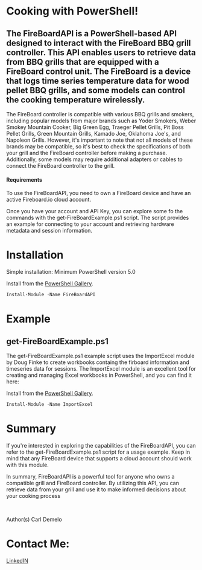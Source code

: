 # Cooking with PowerShell!

## The FireBoardAPI is a PowerShell-based API designed to interact with the FireBoard BBQ grill controller. This API enables users to retrieve data from BBQ grills that are equipped with a FireBoard control unit. The FireBoard is a device that logs time series temperature data for wood pellet BBQ grills, and some models can control the cooking temperature wirelessly.



The FireBoard controller is compatible with various BBQ grills and smokers, including popular models from major brands such as Yoder Smokers, Weber Smokey Mountain Cooker, Big Green Egg, Traeger Pellet Grills, Pit Boss Pellet Grills, Green Mountain Grills, Kamado Joe, Oklahoma Joe's, and Napoleon Grills. However, it's important to note that not all models of these brands may be compatible, so it's best to check the specifications of both your grill and the FireBoard controller before making a purchase. Additionally, some models may require additional adapters or cables to connect the FireBoard controller to the grill.

#### Requirements
To use the FireBoardAPI, you need to own a FireBoard device and have an active Fireboard.io cloud account. 

Once you have your account and API Key, you can explore some fo the commands with the get-FireBoardExample.ps1 script.  The script provides an example for connecting to your account and retrieving hardware metadata and session information. 

# Installation
Simple installation:
Minimum PowerShell version
5.0

Install from the [PowerShell Gallery](https://www.powershellgallery.com/packages/FireBoardAPI/).   

```powershell
Install-Module -Name FireBoardAPI
```

# Example
##  get-FireBoardExample.ps1
The get-FireBoardExample.ps1 example script uses the ImportExcel module by Doug Finke to create workbooks containg the firboard information and timeseries data for sessions. The ImportExcel module is an excellent tool for creating and managing Excel workbooks in PowerShell, and you can find it here: <br/>

Install from the [PowerShell Gallery](https://www.powershellgallery.com/packages/ImportExcel/).   

```powershell
Install-Module -Name ImportExcel
```

# Summary
If you're interested in exploring the capabilities of the FireBoardAPI, you can refer to the get-FireBoardExample.ps1 script for a usage example. Keep in mind that any FireBoard device that supports a cloud account should work with this module.

In summary, FireBoardAPI is a powerful tool for anyone who owns a compatible grill and FireBoard controller. By utilizing this API, you can retrieve data from your grill and use it to make informed decisions about your cooking process

<br/>

Author(s)
Carl Demelo


# Contact Me:
[LinkedIN](https://www.linkedin.com/in/carl-demelo/)
